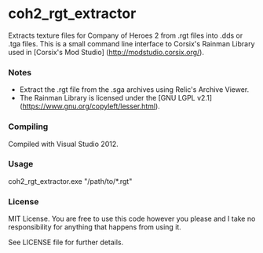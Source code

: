 coh2_rgt_extractor
=======

Extracts texture files for Company of Heroes 2 from .rgt files into .dds or .tga files. This is a small command line interface to Corsix's Rainman Library used in [Corsix's Mod Studio] (http://modstudio.corsix.org/).

### Notes

 * Extract the .rgt file from the .sga archives using Relic's Archive Viewer.
 * The Rainman Library is licensed under the [GNU LGPL v2.1] (https://www.gnu.org/copyleft/lesser.html).


### Compiling

Compiled with Visual Studio 2012.

### Usage

coh2_rgt_extractor.exe "/path/to/*.rgt"

### License

MIT License. You are free to use this code however you please and I take no responsibility for anything that happens from using it.

See LICENSE file for further details.